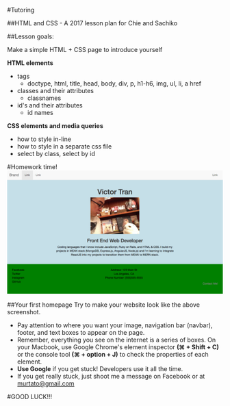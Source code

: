 #Tutoring

##HTML and CSS - A 2017 lesson plan for Chie and Sachiko

##Lesson goals:

Make a simple HTML + CSS page to introduce yourself

**HTML elements**

- tags
  - doctype, html, title, head, body, div, p, h1-h6, img, ul, li, a href
- classes and their attributes
  - classnames
- id's and their attributes
  - id names

**CSS elements and media queries**
- how to style in-line
- how to style in a separate css file
- select by class, select by id

#Homework time!
![alt tag](img/Screenshot.png)

##Your first homepage
Try to make your website look like the above screenshot.
- Pay attention to where you want your image, navigation bar (navbar), footer, and text boxes to appear on the page.
- Remember, everything you see on the internet is a series of boxes. On your Macbook, use Google Chrome's element inspector **(⌘ + Shift + C)** or the console tool **(⌘ + option + J)** to check the properties of each element.
- **Use Google** if you get stuck! Developers use it all the time.
- If you get really stuck, just shoot me a message on Facebook or at murtato@gmail.com

#GOOD LUCK!!!
